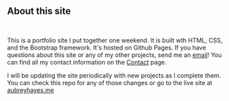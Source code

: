 <h2 style="margin-top:3rem;margin-bottom:2rem;height:2.5rem">
  About this site
</h2>
<p >
  This is a portfolio site I put together one weekend. It is built wth HTML, CSS, and the Bootstrap framework. It's hosted on Github Pages. If you have questions about 
  this site or any of my other projects, send me an <a href="mailto:aubrey.hayes47@gmail.com">email</a>! You can find all my contact information on the 
  <a href="contact.html">Contact</a> page.
</p>

<p>
  I will be updating the site periodically with new projects as I complete them. You can check this repo for any of those changes or go to the live site at
  <a href="http://aubreyhayes.me">aubreyhayes.me</a>
</p>
 
